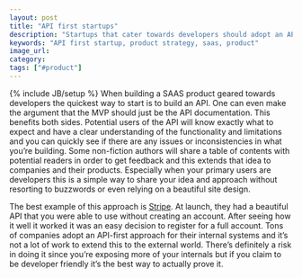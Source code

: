 ```yaml
---
layout: post
title: "API first startups"
description: "Startups that cater towards developers should adopt an API first approach and share it publicy with their potential customers."
keywords: "API first startup, product strategy, saas, product"
image_url:
category:
tags: ["#product"]
---
```

{% include JB/setup %}
When building a SAAS product geared towards developers the quickest way to start is to build an API. One can even make the argument that the MVP should just be the API documentation. This benefits both sides. Potential users of the API will know exactly what to expect and have a clear understanding of the functionality and limitations and you can quickly see if there are any issues or inconsistencies in what you’re building. Some non-fiction authors will share a table of contents with potential readers in order to get feedback and this extends that idea to companies and their products. Especially when your primary users are developers this is a simple way to share your idea and approach without resorting to buzzwords or even relying on a beautiful site design.

The best example of this approach is <a href="https://stripe.com/" target="_blank">Stripe</a>. At launch, they had a beautiful API that you were able to use without creating an account. After seeing how it well it worked it was an easy decision to register for a full account. Tons of companies adopt an API-first approach for their internal systems and it’s not a lot of work to extend this to the external world. There’s definitely a risk in doing it since you’re exposing more of your internals but if you claim to be developer friendly it’s the best way to actually prove it.